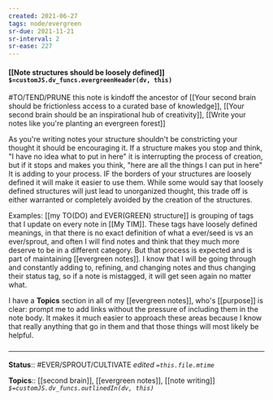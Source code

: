 ```yaml
---
created: 2021-06-27
tags: node/evergreen
sr-due: 2021-11-21
sr-interval: 2
sr-ease: 227
---
```


#### [[Note structures should be loosely defined]] `$=customJS.dv_funcs.evergreenHeader(dv, this)`

#TO/TEND/PRUNE this note is kindoff the ancestor of [[Your second brain should be frictionless access to a curated base of knowledge]], [[Your second brain should be an inspirational hub of creativity]], [[Write your notes like you're planting an evergreen forest]]

As you're writing notes your structure shouldn't be constricting your thought it should be encouraging it. If a structure makes you stop and think, "I have no idea what to put in here" it is interrupting the process of creation, but if it stops and makes you think, "here are all the things I can put in here" It is adding to your process. IF the borders of your structures are loosely defined it will make it easier to use them. While some would say that loosely defined structures will just lead to unorganized thought, this trade off is either warranted or completely avoided by the creation of the structures.

Examples:
[[my TO(DO) and EVER(GREEN) structure]] is grouping of tags that I update on every note in [[My TIM]]. These tags have loosely defined meanings, in that there is no exact definition of what a ever/seed is vs an ever/sprout, and often I will find notes and think that they much more deserve to be in a different category. But that process is expected and is part of maintaining [[evergreen notes]]. I know that I will be going through and constantly adding to, refining, and changing notes and thus changing their status tag, so if a note is mistagged, it will get seen again no matter what.

I have a **Topics** section in all of my [[evergreen notes]], who's [[purpose]] is clear: prompt me to add links without the pressure of including them in the note body. It makes it much easier to approach these areas because I know that really anything that go in them and that those things will most likely be helpful.

### <hr class="footnote"/>

**Status**:: #EVER/SPROUT/CULTIVATE 
*edited `=this.file.mtime`*

**Topics**:: [[second brain]], [[evergreen notes]], [[note writing]]
*`$=customJS.dv_funcs.outlinedIn(dv, this)`*
